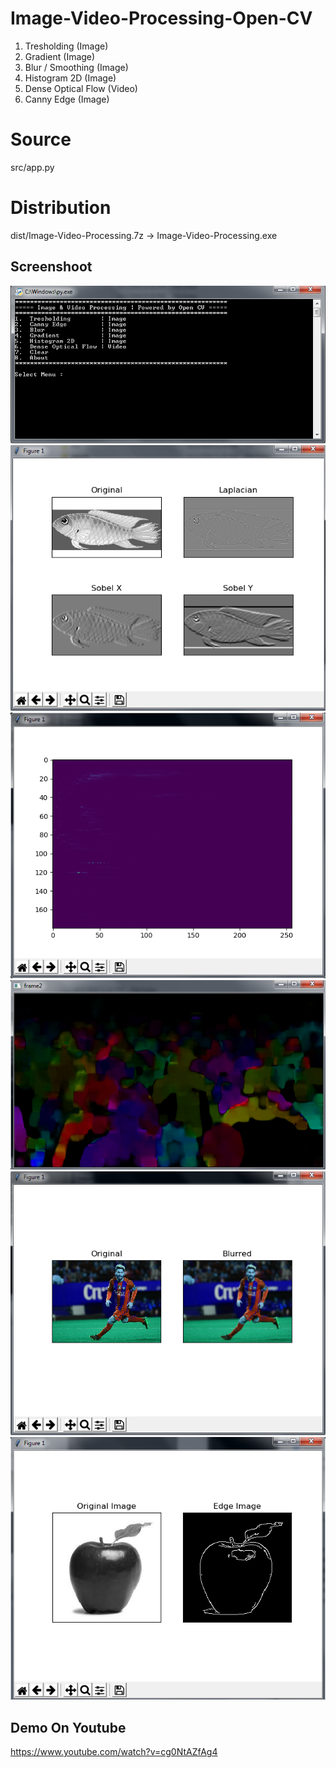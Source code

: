 # Image-Video-Processing-Open-CV


1. Tresholding (Image)
2. Gradient (Image)
3. Blur / Smoothing (Image)
4. Histogram 2D (Image)
5. Dense Optical Flow (Video)
6. Canny Edge (Image)

# Source
src/app.py

# Distribution
dist/Image-Video-Processing.7z -> Image-Video-Processing.exe


## Screenshoot

<img src="1.png">
<img src="2.png">
<img src="3.png">
<img src="4.png">
<img src="5.png">
<img src="6.png">


## Demo On Youtube
https://www.youtube.com/watch?v=cg0NtAZfAg4 
